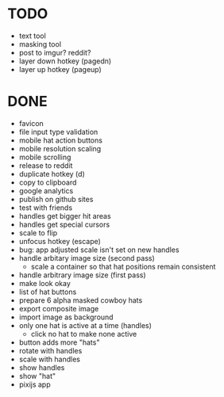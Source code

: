 # TODO
- text tool
- masking tool
- post to imgur? reddit?
- layer down hotkey (pagedn)
- layer up hotkey (pageup)

# DONE
- favicon
- file input type validation
- mobile hat action buttons
- mobile resolution scaling
- mobile scrolling
- release to reddit
- duplicate hotkey (d)
- copy to clipboard
- google analytics
- publish on github sites
- test with friends
- handles get bigger hit areas
- handles get special cursors
- scale to flip
- unfocus hotkey (escape)
- bug: app adjusted scale isn't set on new handles
- handle arbitary image size (second pass)
    - scale a container so that hat positions remain consistent
- handle arbitrary image size (first pass)
- make look okay
- list of hat buttons
- prepare 6 alpha masked cowboy hats
- export composite image
- import image as background
- only one hat is active at a time (handles)
    - click no hat to make none active
- button adds more "hats"
- rotate with handles
- scale with handles
- show handles
- show "hat"
- pixijs app